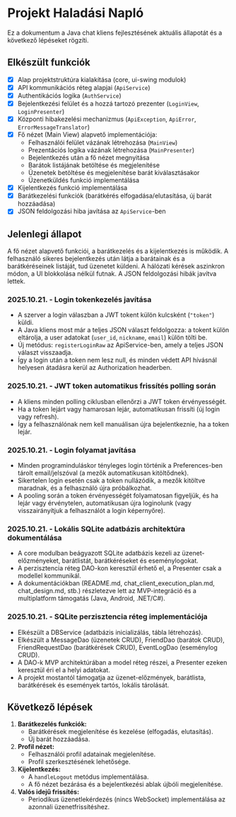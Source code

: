 # Projekt Haladási Napló

Ez a dokumentum a Java chat kliens fejlesztésének aktuális állapotát és a következő lépéseket rögzíti.

## Elkészült funkciók

- [x] Alap projektstruktúra kialakítása (core, ui-swing modulok)
- [x] API kommunikációs réteg alapjai (`ApiService`)
- [x] Authentikációs logika (`AuthService`)
- [x] Bejelentkezési felület és a hozzá tartozó prezenter (`LoginView`, `LoginPresenter`)
- [x] Központi hibakezelési mechanizmus (`ApiException`, `ApiError`, `ErrorMessageTranslator`)
- [x] Fő nézet (Main View) alapvető implementációja:
    - Felhasználói felület vázának létrehozása (`MainView`)
    - Prezentációs logika vázának létrehozása (`MainPresenter`)
    - Bejelentkezés után a fő nézet megnyitása
    - Barátok listájának betöltése és megjelenítése
    - Üzenetek betöltése és megjelenítése barát kiválasztásakor
    - Üzenetküldés funkció implementálása
- [x] Kijelentkezés funkció implementálása
- [x] Barátkezelési funkciók (barátkérés elfogadása/elutasítása, új barát hozzáadása)
- [x] JSON feldolgozási hiba javítása az `ApiService`-ben

## Jelenlegi állapot

A fő nézet alapvető funkciói, a barátkezelés és a kijelentkezés is működik. A felhasználó sikeres bejelentkezés után látja a barátainak és a barátkéréseinek listáját, tud üzenetet küldeni. A hálózati kérések aszinkron módon, a UI blokkolása nélkül futnak. A JSON feldolgozási hibák javítva lettek.

### 2025.10.21. - Login tokenkezelés javítása

- A szerver a login válaszban a JWT tokent külön kulcsként (`"token"`) küldi.
- A Java kliens most már a teljes JSON választ feldolgozza: a tokent külön eltárolja, a user adatokat (`user_id`, `nickname`, `email`) külön tölti be.
- Új metódus: `registerLoginRaw` az ApiService-ben, amely a teljes JSON választ visszaadja.
- Így a login után a token nem lesz null, és minden védett API hívásnál helyesen átadásra kerül az Authorization headerben.

### 2025.10.21. - JWT token automatikus frissítés polling során

- A kliens minden polling ciklusban ellenőrzi a JWT token érvényességét.
- Ha a token lejárt vagy hamarosan lejár, automatikusan frissíti (új login vagy refresh).
- Így a felhasználónak nem kell manuálisan újra bejelentkeznie, ha a token lejár.

### 2025.10.21. - Login folyamat javítása

- Minden programinduláskor tényleges login történik a Preferences-ben tárolt email/jelszóval (a mezők automatikusan kitöltődnek).
- Sikertelen login esetén csak a token nullázódik, a mezők kitöltve maradnak, és a felhasználó újra próbálkozhat.
- A pooling során a token érvényességét folyamatosan figyeljük, és ha lejár vagy érvénytelen, automatikusan újra loginolunk (vagy visszairányítjuk a felhasználót a login képernyőre).

### 2025.10.21. - Lokális SQLite adatbázis architektúra dokumentálása

- A core modulban beágyazott SQLite adatbázis kezeli az üzenet-előzményeket, barátlistát, barátkéréseket és eseménylogokat.
- A perzisztencia réteg DAO-kon keresztül érhető el, a Presenter csak a modellel kommunikál.
- A dokumentációkban (README.md, chat_client_execution_plan.md, chat_design.md, stb.) részletezve lett az MVP-integráció és a multiplatform támogatás (Java, Android, .NET/C#).

### 2025.10.21. - SQLite perzisztencia réteg implementációja

- Elkészült a DBService (adatbázis inicializálás, tábla létrehozás).
- Elkészült a MessageDao (üzenetek CRUD), FriendDao (barátok CRUD), FriendRequestDao (barátkérések CRUD), EventLogDao (eseménylog CRUD).
- A DAO-k MVP architektúrában a model réteg részei, a Presenter ezeken keresztül éri el a helyi adatokat.
- A projekt mostantól támogatja az üzenet-előzmények, barátlista, barátkérések és események tartós, lokális tárolását.

## Következő lépések

1.  **Barátkezelés funkciók:**
    - Barátkérések megjelenítése és kezelése (elfogadás, elutasítás).
    - Új barát hozzáadása.
2.  **Profil nézet:**
    - Felhasználói profil adatainak megjelenítése.
    - Profil szerkesztésének lehetősége.
3.  **Kijelentkezés:**
    - A `handleLogout` metódus implementálása.
    - A fő nézet bezárása és a bejelentkezési ablak újbóli megjelenítése.
4.  **Valós idejű frissítés:**
    - Periodikus üzenetlekérdezés (nincs WebSocket) implementálása az azonnali üzenetfrissítéshez.
